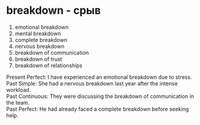# breakdown - срыв

1. emotional breakdown
2. mental breakdown
3. complete breakdown
4. nervous breakdown
5. breakdown of communication
6. breakdown of trust
7. breakdown of relationships

Present Perfect: I have experienced an emotional breakdown due to stress.  
Past Simple: She had a nervous breakdown last year after the intense workload.  
Past Continuous: They were discussing the breakdown of communication in the team.  
Past Perfect: He had already faced a complete breakdown before seeking help.
